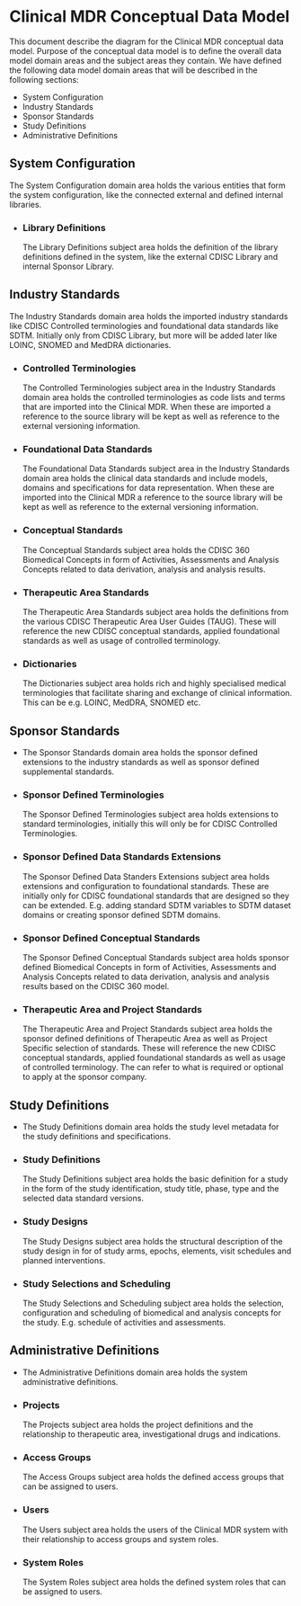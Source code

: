 # Clinical MDR Conceptual Data Model

This document describe the diagram for the Clinical MDR conceptual data model. Purpose of the conceptual data model is to define the overall data model domain areas and the subject areas they contain. We have defined the following data model domain areas that will be described in the following sections:

- System Configuration
- Industry Standards
- Sponsor Standards
- Study Definitions
- Administrative Definitions

## System Configuration

The System Configuration domain area holds the various entities that form the system configuration, like the connected external and defined internal libraries.

- ### Library Definitions
  The Library Definitions subject area holds the definition of the library definitions defined in the system, like the external CDISC Library and internal Sponsor Library.


## Industry Standards

The Industry Standards domain area holds the imported industry standards like CDISC Controlled terminologies and foundational data standards like SDTM. Initially only from CDISC Library, but more will be added later like LOINC, SNOMED and MedDRA dictionaries.

- ### Controlled Terminologies 
  The Controlled Terminologies subject area in the Industry Standards domain area holds the controlled terminologies as code lists and terms that are imported into the Clinical MDR. When these are imported a reference to the source library will be kept as well as reference to the external versioning information.

- ### Foundational Data Standards
  The Foundational Data Standards subject area in the Industry Standards domain area holds the clinical data standards and include models, domains and specifications for data representation. When these are imported into the Clinical MDR a reference to the source library will be kept as well as reference to the external versioning information.

- ### Conceptual Standards
  The Conceptual Standards subject area holds the CDISC 360 Biomedical Concepts in form of Activities, Assessments and Analysis Concepts related to data derivation, analysis and analysis results.

- ### Therapeutic Area Standards
  The Therapeutic Area Standards subject area holds the definitions from the various CDISC Therapeutic Area User Guides (TAUG). These will reference the new CDISC conceptual standards, applied foundational standards as well as usage of controlled terminology.

- ### Dictionaries
  The Dictionaries subject area holds rich and highly specialised medical terminologies that facilitate sharing and exchange of clinical information. This can be e.g. LOINC, MedDRA, SNOMED etc.


## Sponsor Standards

- The Sponsor Standards domain area holds the sponsor defined extensions to the industry standards as well as sponsor defined supplemental standards.

- ### Sponsor Defined Terminologies
  The Sponsor Defined Terminologies subject area holds extensions to standard terminologies, initially this will only be for CDISC Controlled Terminologies.

- ### Sponsor Defined Data Standards Extensions
  The Sponsor Defined Data Standers Extensions subject area holds extensions and configuration to foundational standards. These are initially only for CDISC foundational standards that are designed so they can be extended. E.g. adding standard SDTM variables to SDTM dataset domains or creating sponsor defined SDTM domains.

- ### Sponsor Defined Conceptual Standards
  The Sponsor Defined Conceptual Standards subject area holds sponsor defined Biomedical Concepts in form of Activities, Assessments and Analysis Concepts related to data derivation, analysis and analysis results based on the CDISC 360 model.

- ### Therapeutic Area and Project Standards
  The Therapeutic Area and Project Standards subject area holds the sponsor defined definitions of Therapeutic Area as well as Project Specific selection of standards. These will reference the new CDISC conceptual standards, applied foundational standards as well as usage of controlled terminology. The can refer to what is required or optional to apply at the sponsor company.


## Study Definitions

- The Study Definitions domain area holds the study level metadata for the study definitions and specifications.

- ### Study Definitions
  The Study Definitions subject area holds the basic definition for a study in the form of the study identification, study title, phase, type and the selected data standard versions.

- ### Study Designs
  The Study Designs subject area holds the structural description of the study design in for of study arms, epochs, elements, visit schedules and planned interventions.

- ### Study Selections and Scheduling
  The Study Selections and Scheduling subject area holds the selection, configuration and scheduling of biomedical and analysis concepts for the study. E.g. schedule of activities and assessments.


## Administrative Definitions

- The Administrative Definitions domain area holds the system administrative definitions.

- ### Projects
  The Projects subject area holds the project definitions and the relationship to therapeutic area, investigational drugs and indications.

- ### Access Groups
  The Access Groups subject area holds the defined access groups that can be assigned to users.

- ### Users
  The Users subject area holds the users of the Clinical MDR system with their relationship to access groups and system roles.

- ### System Roles
  The System Roles subject area holds the defined system roles that can be assigned to users.


